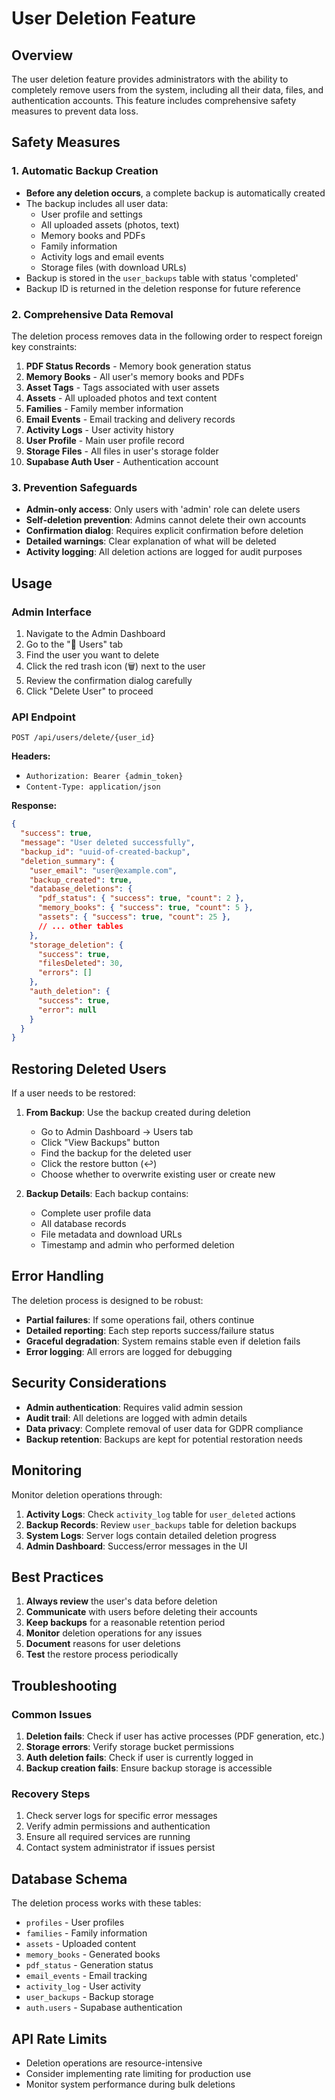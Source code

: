# User Deletion Feature

## Overview

The user deletion feature provides administrators with the ability to completely remove users from the system, including all their data, files, and authentication accounts. This feature includes comprehensive safety measures to prevent data loss.

## Safety Measures

### 1. Automatic Backup Creation
- **Before any deletion occurs**, a complete backup is automatically created
- The backup includes all user data:
  - User profile and settings
  - All uploaded assets (photos, text)
  - Memory books and PDFs
  - Family information
  - Activity logs and email events
  - Storage files (with download URLs)
- Backup is stored in the `user_backups` table with status 'completed'
- Backup ID is returned in the deletion response for future reference

### 2. Comprehensive Data Removal
The deletion process removes data in the following order to respect foreign key constraints:

1. **PDF Status Records** - Memory book generation status
2. **Memory Books** - All user's memory books and PDFs
3. **Asset Tags** - Tags associated with user assets
4. **Assets** - All uploaded photos and text content
5. **Families** - Family member information
6. **Email Events** - Email tracking and delivery records
7. **Activity Logs** - User activity history
8. **User Profile** - Main user profile record
9. **Storage Files** - All files in user's storage folder
10. **Supabase Auth User** - Authentication account

### 3. Prevention Safeguards
- **Admin-only access**: Only users with 'admin' role can delete users
- **Self-deletion prevention**: Admins cannot delete their own accounts
- **Confirmation dialog**: Requires explicit confirmation before deletion
- **Detailed warnings**: Clear explanation of what will be deleted
- **Activity logging**: All deletion actions are logged for audit purposes

## Usage

### Admin Interface
1. Navigate to the Admin Dashboard
2. Go to the "👥 Users" tab
3. Find the user you want to delete
4. Click the red trash icon (🗑️) next to the user
5. Review the confirmation dialog carefully
6. Click "Delete User" to proceed

### API Endpoint
```
POST /api/users/delete/{user_id}
```

**Headers:**
- `Authorization: Bearer {admin_token}`
- `Content-Type: application/json`

**Response:**
```json
{
  "success": true,
  "message": "User deleted successfully",
  "backup_id": "uuid-of-created-backup",
  "deletion_summary": {
    "user_email": "user@example.com",
    "backup_created": true,
    "database_deletions": {
      "pdf_status": { "success": true, "count": 2 },
      "memory_books": { "success": true, "count": 5 },
      "assets": { "success": true, "count": 25 },
      // ... other tables
    },
    "storage_deletion": {
      "success": true,
      "filesDeleted": 30,
      "errors": []
    },
    "auth_deletion": {
      "success": true,
      "error": null
    }
  }
}
```

## Restoring Deleted Users

If a user needs to be restored:

1. **From Backup**: Use the backup created during deletion
   - Go to Admin Dashboard → Users tab
   - Click "View Backups" button
   - Find the backup for the deleted user
   - Click the restore button (↩️)
   - Choose whether to overwrite existing user or create new

2. **Backup Details**: Each backup contains:
   - Complete user profile data
   - All database records
   - File metadata and download URLs
   - Timestamp and admin who performed deletion

## Error Handling

The deletion process is designed to be robust:

- **Partial failures**: If some operations fail, others continue
- **Detailed reporting**: Each step reports success/failure status
- **Graceful degradation**: System remains stable even if deletion fails
- **Error logging**: All errors are logged for debugging

## Security Considerations

- **Admin authentication**: Requires valid admin session
- **Audit trail**: All deletions are logged with admin details
- **Data privacy**: Complete removal of user data for GDPR compliance
- **Backup retention**: Backups are kept for potential restoration needs

## Monitoring

Monitor deletion operations through:

1. **Activity Logs**: Check `activity_log` table for `user_deleted` actions
2. **Backup Records**: Review `user_backups` table for deletion backups
3. **System Logs**: Server logs contain detailed deletion progress
4. **Admin Dashboard**: Success/error messages in the UI

## Best Practices

1. **Always review** the user's data before deletion
2. **Communicate** with users before deleting their accounts
3. **Keep backups** for a reasonable retention period
4. **Monitor** deletion operations for any issues
5. **Document** reasons for user deletions
6. **Test** the restore process periodically

## Troubleshooting

### Common Issues

1. **Deletion fails**: Check if user has active processes (PDF generation, etc.)
2. **Storage errors**: Verify storage bucket permissions
3. **Auth deletion fails**: Check if user is currently logged in
4. **Backup creation fails**: Ensure backup storage is accessible

### Recovery Steps

1. Check server logs for specific error messages
2. Verify admin permissions and authentication
3. Ensure all required services are running
4. Contact system administrator if issues persist

## Database Schema

The deletion process works with these tables:

- `profiles` - User profiles
- `families` - Family information
- `assets` - Uploaded content
- `memory_books` - Generated books
- `pdf_status` - Generation status
- `email_events` - Email tracking
- `activity_log` - User activity
- `user_backups` - Backup storage
- `auth.users` - Supabase authentication

## API Rate Limits

- Deletion operations are resource-intensive
- Consider implementing rate limiting for production use
- Monitor system performance during bulk deletions
